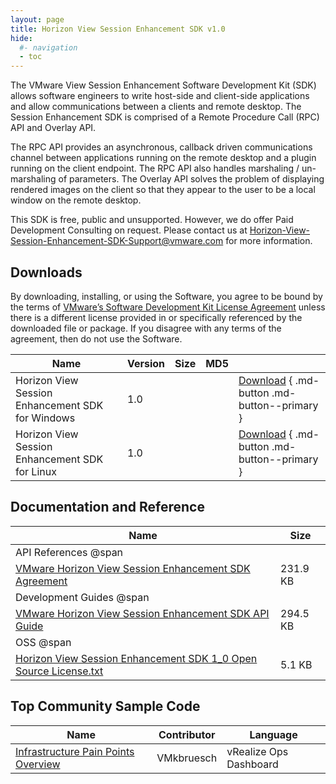 ```yaml
---
layout: page
title: Horizon View Session Enhancement SDK v1.0
hide:
  #- navigation
  - toc
---
```


The VMware View Session Enhancement Software Development Kit (SDK) allows software engineers to write host-side and client-side applications and allow communications between a clients and remote desktop. The Session Enhancement SDK is comprised of a Remote Procedure Call (RPC) API and Overlay API.

The RPC API provides an asynchronous, callback driven communications channel between applications running on the remote desktop and a plugin running on the client endpoint. The RPC API also handles marshaling / un-marshaling of parameters. The Overlay API solves the problem of displaying rendered images on the client so that they appear to the user to be a local window on the remote desktop.

This SDK is free, public and unsupported. However, we do offer Paid Development Consulting on request. Please contact us at [Horizon-View-Session-Enhancement-SDK-Support@vmware.com](mailto:Horizon-View-Session-Enhancement-SDK-Support@vmware.com) for more information.

## Downloads

By downloading, installing, or using the Software, you agree to be bound by the terms of [VMware’s Software Development Kit License Agreement]() unless there is a different license provided in or specifically referenced by the downloaded file or package. If you disagree with any terms of the agreement, then do not use the Software.

| Name | Version | Size | MD5 |   |
| --- | --- | --- | --- | --- |
| Horizon View Session Enhancement SDK for Windows | 1.0 |   |  | [Download](#) { .md-button .md-button--primary } |
| Horizon View Session Enhancement SDK for Linux | 1.0 |   |  | [Download](#) { .md-button .md-button--primary } |

## Documentation and Reference

| Name | Size |
| --- | --- |
| API References @span |   |
| [VMware Horizon View Session Enhancement SDK Agreement](View%20Session%20Enhancement%20SDK%20Agreement%201.0%20(FINAL).pdf) | 231.9  KB |
| Development Guides @span |   |
| [VMware Horizon View Session Enhancement SDK API Guide](VSESDKGuide.pdf) | 294.5  KB |
| OSS @span |   |
| [Horizon View Session Enhancement SDK 1_0 Open Source License.txt](#) | 5.1 KB |

## Top Community Sample Code

| Name | Contributor | Language |
| --- | --- | --- |
| [Infrastructure Pain Points Overview](https://github.com/euc-dev/euc-samples/tree/main/Horizon-Samples/infrastructure-pain-points-overview) | VMkbruesch | 	vRealize Ops Dashboard |
